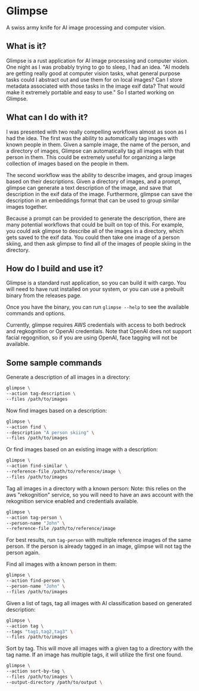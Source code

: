 Glimpse
=======
A swiss army knife for AI image processing and computer vision.

What is it?
-----------
Glimpse is a rust application for AI image processing and computer vision. One night as I was
probably trying to go to sleep, I had an idea. "AI models are getting really good at computer
vision tasks, what general purpose tasks could I abstract out and use them for on local images?
Can I store metadata associated with those tasks in the image exif data? That would make it
extremely portable and easy to use." So I started working on Glimpse.

What can I do with it?
----------------------
I was presented with two really compelling workflows almost as soon as I had the idea. The first
was the ability to automatically tag images with known people in them. Given a sample image,
the name of the person, and a directory of images, Glimpse can automatically tag all images with
that person in them. This could be extremely useful for organizing a large collection of images
based on the people in them.

The second workflow was the ability to describe images, and group images based on their
descriptions. Given a directory of images, and a prompt, glimpse can generate a text description
of the image, and save that description in the exif data of the image. Furthermore, glimpse can
save the description in an embeddings format that can be used to group similar images together.

Because a prompt can be provided to generate the description, there are many potential workflows
that could be built on top of this. For example, you could ask glimpse to describe all of the
images in a directory, which gets saved to the exif data. You could then take one image of a
person skiing, and then ask glimpse to find all of the images of people skiing in the
directory.

How do I build and use it?
--------------------------
Glimpse is a standard rust application, so you can build it with cargo. You will need to have
rust installed on your system, or you can use a prebuilt binary from the releases page.

Once you have the binary, you can run `glimpse --help` to see the available commands and options.

Currently, glimpse requires AWS credentials with access to both bedrock and regkognition or OpenAI
credentials. Note that OpenAI does not support facial regognition, so if you are using OpenAI, face
tagging will not be available.

Some sample commands
--------------------
Generate a description of all images in a directory:
```sh
glimpse \
--action tag-description \
--files /path/to/images 
```

Now find images based on a description:
```sh
glimpse \
--action find \
--description "A person skiing" \
--files /path/to/images
```

Or find images based on an existing image with a description:
```sh
glimpse \
--action find-similar \
--reference-file /path/to/reference/image \
--files /path/to/images
```

Tag all images in a directory with a known person:
Note: this relies on the aws "rekognition" service, so you will need to have an aws account with
the rekognition service enabled and credentials available.
```sh
glimpse \
--action tag-person \
--person-name "John" \
--reference-file /path/to/reference/image
```

For best results, run `tag-person` with multiple reference images of the same person.
If the person is already tagged in an image, glimpse will not tag the person again.

Find all images with a known person in them:
```sh
glimpse \
--action find-person \
--person-name "John" \
--files /path/to/images
```

Given a list of tags, tag all images with AI classification based on generated description:
```sh
glimpse \
--action tag \
--tags "tag1,tag2,tag3" \
--files /path/to/images
```

Sort by tag. This will move all images with a given tag to a directory with the tag name. If
an image has multiple tags, it will utilize the first one found.
```sh
glimpse \
--action sort-by-tag \
--files /path/to/images \
--output-directory /path/to/output \
```